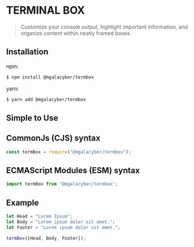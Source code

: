 # TERMINAL BOX

> Customize your console output, highlight important information, and organize content within neatly framed boxes.


## Installation
npm:
```bash
$ npm install @mgalacyber/termbox
```
yarn:
```bash
$ yarn add @mgalacyber/termbox
```

## Simple to Use
## CommonJs (CJS) syntax
```js
const termBox = require("@mgalacyber/termbox");
```
## ECMAScript Modules (ESM) syntax
```ts
import termBox from "@mgalacyber/termbox";
```

## Example
```js
let Head = "Lorem Ipsum";
let Body = "Lorem ipsum dolor sit amet.";
let Footer = "Lorem ipsum dolor sit amet.";

termBox([Head, Body, Footer]);
```